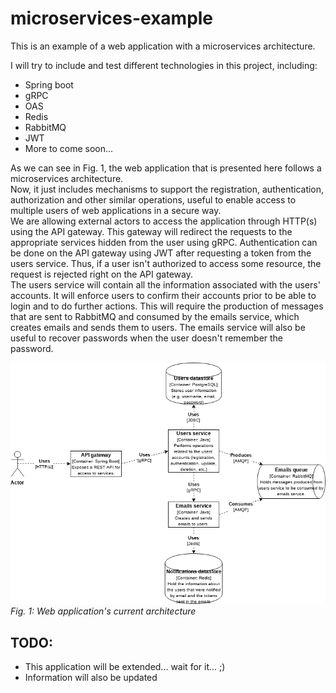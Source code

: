 # microservices-example
This is an example of a web application with a microservices architecture.

I will try to include and test different technologies in this project, including: 
- Spring boot
- gRPC
- OAS
- Redis
- RabbitMQ
- JWT
- More to come soon...

As we can see in Fig. 1, the web application that is presented here follows a microservices architecture.  
Now, it just includes mechanisms to support the registration, authentication, authorization and other similar operations, useful to enable access to multiple users of web applications in a secure way.  
We are allowing external actors to access the application through HTTP(s) using the API gateway. This gateway will redirect the requests to the appropriate services hidden from the user using gRPC. Authentication can be done on the API gateway using JWT after requesting a token from the users service. Thus, if a user isn't authorized to access some resource, the request is rejected right on the API gateway.  
The users service will contain all the information associated with the users' accounts. It will enforce users to confirm their accounts prior to be able to login and to do further actions. This will require the production of messages that are sent to RabbitMQ and consumed by the emails service, which creates emails and sends them to users. The emails service will also be useful to recover passwords when the user doesn't remember the password.

!["microservices-example-architecture"](microservices-example-architecture.png)  
*Fig. 1: Web application's current architecture*

## TODO:
- This application will be extended... wait for it... ;)
- Information will also be updated